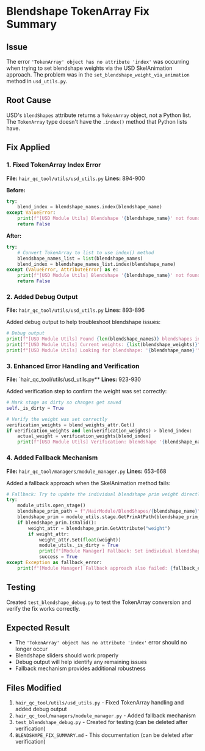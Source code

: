 # Blendshape TokenArray Fix Summary

## Issue
The error `'TokenArray' object has no attribute 'index'` was occurring when trying to set blendshape weights via the USD SkelAnimation approach. The problem was in the `set_blendshape_weight_via_animation` method in `usd_utils.py`.

## Root Cause
USD's `blendShapes` attribute returns a `TokenArray` object, not a Python list. The `TokenArray` type doesn't have the `.index()` method that Python lists have.

## Fix Applied

### 1. Fixed TokenArray Index Error
**File:** `hair_qc_tool/utils/usd_utils.py`
**Lines:** 894-900

**Before:**
```python
try:
    blend_index = blendshape_names.index(blendshape_name)
except ValueError:
    print(f"[USD Module Utils] Blendshape '{blendshape_name}' not found in SkelAnimation")
    return False
```

**After:**
```python
try:
    # Convert TokenArray to list to use index() method
    blendshape_names_list = list(blendshape_names)
    blend_index = blendshape_names_list.index(blendshape_name)
except (ValueError, AttributeError) as e:
    print(f"[USD Module Utils] Blendshape '{blendshape_name}' not found in SkelAnimation or error accessing blendshape names: {e}")
    return False
```

### 2. Added Debug Output
**File:** `hair_qc_tool/utils/usd_utils.py`
**Lines:** 893-896

Added debug output to help troubleshoot blendshape issues:
```python
# Debug output
print(f"[USD Module Utils] Found {len(blendshape_names)} blendshapes in SkelAnimation: {list(blendshape_names)}")
print(f"[USD Module Utils] Current weights: {list(blendshape_weights)}")
print(f"[USD Module Utils] Looking for blendshape: '{blendshape_name}'")
```

### 3. Enhanced Error Handling and Verification
**File:** `hair_qc_tool/utils/usd_utils.py**
**Lines:** 923-930

Added verification step to confirm the weight was set correctly:
```python
# Mark stage as dirty so changes get saved
self._is_dirty = True

# Verify the weight was set correctly
verification_weights = blend_weights_attr.Get()
if verification_weights and len(verification_weights) > blend_index:
    actual_weight = verification_weights[blend_index]
    print(f"[USD Module Utils] Verification: blendshape '{blendshape_name}' weight is now {actual_weight}")
```

### 4. Added Fallback Mechanism
**File:** `hair_qc_tool/managers/module_manager.py`
**Lines:** 653-668

Added a fallback approach when the SkelAnimation method fails:
```python
# Fallback: Try to update the individual blendshape prim weight directly
try:
    module_utils.open_stage()
    blendshape_prim_path = f"/HairModule/BlendShapes/{blendshape_name}"
    blendshape_prim = module_utils.stage.GetPrimAtPath(blendshape_prim_path)
    if blendshape_prim.IsValid():
        weight_attr = blendshape_prim.GetAttribute("weight")
        if weight_attr:
            weight_attr.Set(float(weight))
            module_utils._is_dirty = True
            print(f"[Module Manager] Fallback: Set individual blendshape prim weight: {blendshape_name} = {weight}")
            success = True
except Exception as fallback_error:
    print(f"[Module Manager] Fallback approach also failed: {fallback_error}")
```

## Testing
Created `test_blendshape_debug.py` to test the TokenArray conversion and verify the fix works correctly.

## Expected Result
- The `'TokenArray' object has no attribute 'index'` error should no longer occur
- Blendshape sliders should work properly
- Debug output will help identify any remaining issues
- Fallback mechanism provides additional robustness

## Files Modified
1. `hair_qc_tool/utils/usd_utils.py` - Fixed TokenArray handling and added debug output
2. `hair_qc_tool/managers/module_manager.py` - Added fallback mechanism
3. `test_blendshape_debug.py` - Created for testing (can be deleted after verification)
4. `BLENDSHAPE_FIX_SUMMARY.md` - This documentation (can be deleted after verification)


